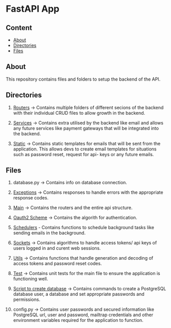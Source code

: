 # FastAPI App 

## Content

* [About](#about)
* [Directories](#directories)
* [Files](#files)

## About

This repository contains files and folders to
setup the backend of the API.

## Directories

1. [Routers](./routers) -> Contains multiple
folders of different secions of the backend
with their individual CRUD files to allow
growth in the backend.

2. [Services](./services) -> Contains extra
utilised by the backend like email and
allows any future services like payment
gateways that will be integrated into
the backend.

3. [Static](./static) -> Contains static
templates for emails that will be sent
from the application. This allows devs
to create email templates for situations
such as password reset, request for api-
keys or any future emails.


## Files

1. database.py -> Contains info on
database connection.

2. [Exceptions](./exceptions.py) -> Contains responses
to handle errors with the appropriate response codes.

3. [Main](./main.py) -> Contains the routers and
the entire api structure.

4. [Oauth2 Scheme](./oauth2.py) -> Contains the
algorith for authentication.

5. [Schedulers](./schedulers.py) - Contains functions
to schedule background tasks like sending emails in
the background.

6. [Sockets](./sockets.py) -> Contains algorithms
to handle access tokens/ api keys of users logged
in and curent web sessions.

7. [Utils](./utils.py) -> Contains functions that
handle generation and decoding of access tokens
and password reset codes.

8. [Test](./test_main.py) -> Contains unit tests
for the main file to ensure the application is
functioning well.

9. [Script to create database](./create_db.sh) -> Contains
commands to create a PostgreSQL database user, a database
and set appropriate passwords and permissions.

10. config.py -> Contains user passwords
and secured information like PostgreSQL url, user and
password, mailtrap credentials and other environment
variables required for the application to function.
